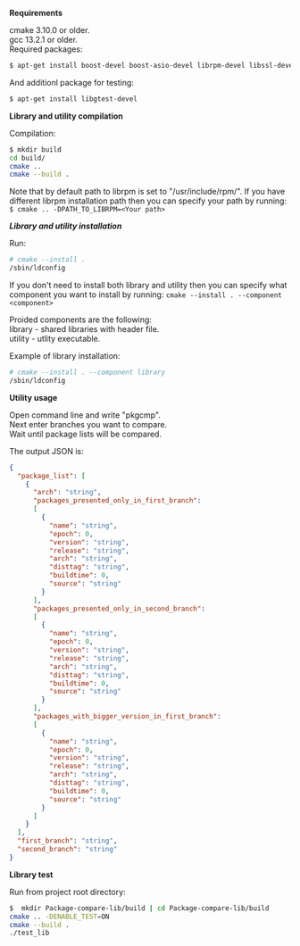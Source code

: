 **Requirements**

cmake 3.10.0 or older.\
gcc 13.2.1 or older.\
Required packages:
```bash
$ apt-get install boost-devel boost-asio-devel librpm-devel libssl-devel
```
And additionl package for testing:
```bash
$ apt-get install libgtest-devel
```

**Library and utility compilation**

Compilation:
```bash
$ mkdir build
cd build/
cmake ..
cmake --build .
```

Note that by default path to librpm is set to "/usr/include/rpm/". If you have different librpm installation path then you can specify your path by running:
``$ cmake .. -DPATH_TO_LIBRPM=<Your path>``

***Library and utility installation***

Run:
```bash
# cmake --install .
/sbin/ldconfig
```

If you don't need to install both library and utility then you can specify what component you want to install by running: ``cmake --install . --component <component>``

Proided components are the following:\
  library - shared libraries with header file.\
  utility - utlity executable.

Example of library installation:
```bash
# cmake --install . --component library
/sbin/ldconfig
```

**Utility usage**

Open command line and write "pkgcmp".\
Next enter branches you want to compare.\
Wait until package lists will be compared.

The output JSON is:

```JSON
{
  "package_list": [
    {
      "arch": "string",
      "packages_presented_only_in_first_branch":
      [
        {
          "name": "string",
          "epoch": 0,
          "version": "string",
          "release": "string",
          "arch": "string",
          "disttag": "string",
          "buildtime": 0,
          "source": "string"
        }
      ],
      "packages_presented_only_in_second_branch":
      [
        {
          "name": "string",
          "epoch": 0,
          "version": "string",
          "release": "string",
          "arch": "string",
          "disttag": "string",
          "buildtime": 0,
          "source": "string"
        }
      ],
      "packages_with_bigger_version_in_first_branch":
      [
        {
          "name": "string",
          "epoch": 0,
          "version": "string",
          "release": "string",
          "arch": "string",
          "disttag": "string",
          "buildtime": 0,
          "source": "string"
        }
      ]
    }
  ], 
  "first_branch": "string",
  "second_branch": "string"
}
```
**Library test**

Run from project root directory:
```bash
$  mkdir Package-compare-lib/build | cd Package-compare-lib/build
cmake .. -DENABLE_TEST=ON
cmake --build .
./test_lib
```
